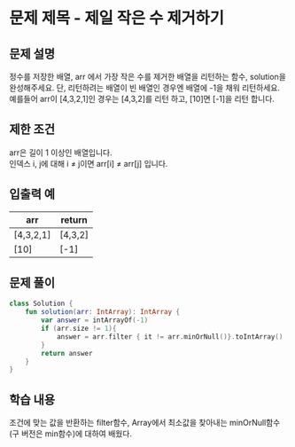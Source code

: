 # 문제 제목 - 제일 작은 수 제거하기
## 문제 설명
정수를 저장한 배열, arr 에서 가장 작은 수를 제거한 배열을 리턴하는 함수, solution을 완성해주세요. 단, 리턴하려는 배열이 빈 배열인 경우엔 배열에 -1을 채워 리턴하세요. 예를들어 arr이 [4,3,2,1]인 경우는 [4,3,2]를 리턴 하고, [10]면 [-1]을 리턴 합니다.

## 제한 조건
arr은 길이 1 이상인 배열입니다.  
인덱스 i, j에 대해 i ≠ j이면 arr[i] ≠ arr[j] 입니다.
## 입출력 예
arr |	return
---|---|
[4,3,2,1]	| [4,3,2]
[10]	| [-1]
## 문제 풀이
``` kotlin
class Solution {
    fun solution(arr: IntArray): IntArray {
        var answer = intArrayOf(-1)
        if (arr.size != 1){
            answer = arr.filter { it != arr.minOrNull()}.toIntArray()
        }
        return answer
    }
}
```
## 학습 내용
조건에 맞는 값을 반환하는 filter함수, Array에서 최소값을 찾아내는 minOrNull함수(구 버전은 min함수)에 대하여 배웠다.

